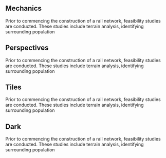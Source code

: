 
## Mechanics
Prior to commencing the construction of a rail network, feasibility studies are conducted. These studies include terrain analysis, identifying surrounding population 

## Perspectives
Prior to commencing the construction of a rail network, feasibility studies are conducted. These studies include terrain analysis, identifying surrounding population 

## Tiles
Prior to commencing the construction of a rail network, feasibility studies are conducted. These studies include terrain analysis, identifying surrounding population 

## Dark
Prior to commencing the construction of a rail network, feasibility studies are conducted. These studies include terrain analysis, identifying surrounding population 